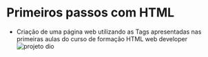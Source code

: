 # Primeiros passos com HTML
+ Criação de uma página web utilizando as Tags apresentadas nas primeiras aulas do curso de formação HTML web developer 
![projeto dio](https://user-images.githubusercontent.com/96801071/222436127-1490db88-812e-4c9c-add1-87d1e14ee728.png)

